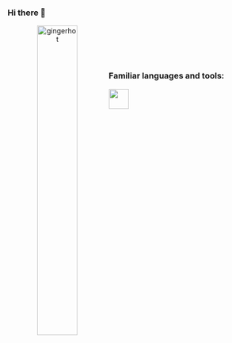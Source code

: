 ### Hi there 👋


<p align="center" width="100%">
  <img width="40%" src="https://github-readme-stats.vercel.app/api?username=gingerhot&show_icons=true&locale=en&theme=radical" align="left" alt="gingerhot" />
</p>

<br /><br /><br /><br />

<h3 align="left">Familiar languages and tools:</h3>
<p align="left">
  <img src="https://cdn.jsdelivr.net/gh/devicons/devicon/icons/rails/rails-original-wordmark.svg" width="40" height="40" />
</p>
